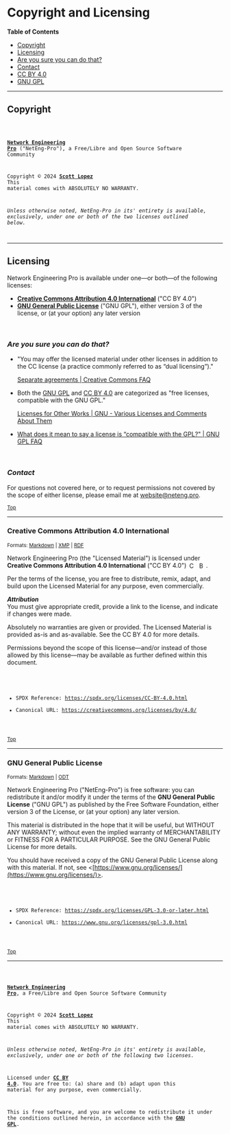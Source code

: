 <!--
Network Engineering Pro, a Free/Libre and Open Source Community
Copyright © 2024 Scott Lopez

I. Creative Commons Attribution 4.0 International

Licensed under Creative Commons Attribution 4.0 International ("CC BY 4.0").
You are free to: (a) share and (b) adapt upon this material for any purpose, even commercially.

Attribution (e.g., appropriate credit) must be given per the terms of the license.

Permissions beyond the scope of this license may be available (see following paragraphs).

  License: https://creativecommons.org/licenses/by/4.0/
  SPDX Reference: https://spdx.org/licenses/CC-BY-4.0.html

II. GNU General Public License

This file is part of Network Engineering Pro.

Network Engineering Pro is free software: you can redistribute it and/or modify
it under the terms of the GNU General Public License ("GNU GPL") as published by
the Free Software Foundation, either version 3 of the License, or
(at your option) any later version.

This file is distributed in the hope that it will be useful,
but WITHOUT ANY WARRANTY; without even the implied warranty of
MERCHANTABILITY or FITNESS FOR A PARTICULAR PURPOSE.  See the
GNU General Public License for more details.

  License: https://www.gnu.org/licenses/gpl-3.0.html
  SPDX Reference: https://spdx.org/licenses/GPL-3.0-or-later.html

Author: Scott Lopez
Email: <website@neteng.pro>
Web: <https://linktr.ee/scottlopez/>
-->

# <a id="top">Copyright and Licensing</a>

**Table of Contents**

- [Copyright](#copyright)
- [Licensing](#licensing)
- [Are you sure you can do that?](#questions)
- [Contact](#contact)
- [CC BY 4.0](#cc-by)
- [GNU GPL](#gnu-gpl)

---

## <a id="copyright">Copyright</a>

<code style="display:block; white-space:pre-wrap">

**[Network Engineering Pro](https://www.neteng.pro/)** ("NetEng-Pro"), a Free/Libre and Open Source Software Community

Copyright &copy; 2024 **[Scott Lopez](https://linktr.ee/scottlopez/)**
<br />This material comes with ABSOLUTELY NO WARRANTY.

_Unless otherwise noted, NetEng-Pro in its' entirety is available, exclusively, under one or both of the two licenses outlined below._

</code>

---

## <a id="licensing">Licensing</a>

Network Engineering Pro is available under one&mdash;or both&mdash;of the following licenses:

- **[Creative Commons Attribution 4.0 International](#cc-by)** ("CC BY 4.0")
- **[GNU General Public License](#gnu-gpl)** ("GNU GPL"), either version 3 of the license, or (at your option) any later version

&nbsp;

### <a id="questions">_Are you sure you can do that?_</a>

- "You may offer the licensed material under other licenses in addition to the CC license (a practice commonly referred to as “dual licensing”)."

  [Separate agreements | Creative Commons FAQ](https://creativecommons.org/faq/#can-i-enter-into-separate-or-supplemental-agreements-with-users-of-my-work)

* Both the [GNU GPL](https://www.gnu.org/licenses/license-list.html#GPLOther) and [CC BY 4.0](https://www.gnu.org/licenses/license-list.html#ccby) are categorized as "free licenses, compatible with the GNU GPL."

  [Licenses for Other Works | GNU - Various Licenses and Comments About Them](https://www.gnu.org/licenses/license-list.html#OtherLicenses)

* [What does it mean to say a license is “compatible with the GPL?" | GNU GPL FAQ](https://www.gnu.org/licenses/gpl-faq.html#WhatDoesCompatMean)

&nbsp;

### <a id="contact">_Contact_</a>

For questions not covered here, or to request permissions not covered by the scope of either license, please email me at <website@neteng.pro>.

<sub>[Top](#top)</sub>

---

### <a id="cc-by">Creative Commons Attribution 4.0 International</a>

<sup>Formats: [Markdown](./license/CC-BY-4.0.md) | [XMP](./license/CC-BY-4.0.xmp) | [RDF](./license/CC-BY-4.0.rdf)</sup>

Network Engineering Pro (the "Licensed Material") is licensed under **Creative Commons Attribution 4.0 International** ("CC BY 4.0")
[<img style="display: inline-block; height: 16px !important; margin-left: 3px; vertical-align: text-bottom; text-decoration: none;" src="https://mirrors.creativecommons.org/presskit/icons/cc.svg" alt="CC" />](https://creativecommons.org/licenses/by/4.0/)
[<img style="display: inline-block; height: 16px !important; margin-left: 3px; vertical-align: text-bottom; text-decoration: none;" src="https://mirrors.creativecommons.org/presskit/icons/by.svg" alt="BY" />](https://creativecommons.org/licenses/by/4.0/).

Per the terms of the license, you are free to distribute, remix, adapt, and build upon the Licensed Material for any purpose, even commercially.

**_Attribution_**<br />
You must give appropriate credit, provide a link to the license, and indicate if changes were made.

Absolutely no warranties are given or provided. The Licensed Material is provided as-is and as-available. See the CC BY 4.0 for more details.

Permissions beyond the scope of this license—and/or instead of those allowed by this license—may be available as further defined within this document.

<code style="display: block; white-space: pre-wrap">

- SPDX Reference:
  <https://spdx.org/licenses/CC-BY-4.0.html>
- Canonical URL:
  <https://creativecommons.org/licenses/by/4.0/>

</code>

<sub>[Top](#top)</sub>

---

### <a id="gnu-gpl">GNU General Public License</a>

<sup>Formats: [Markdown](./license/COPYING.md) | [ODT](./license/COPYING.odt)</sup>

Network Engineering Pro ("NetEng-Pro") is free software: you can redistribute it and/or modify
it under the terms of the **GNU General Public License** ("GNU GPL") as published by
the Free Software Foundation, either version 3 of the License, or
(at your option) any later version.

This material is distributed in the hope that it will be useful,
but WITHOUT ANY WARRANTY; without even the implied warranty of
MERCHANTABILITY or FITNESS FOR A PARTICULAR PURPOSE. See the
GNU General Public License for more details.

You should have received a copy of the GNU General Public License along with this material. If not, see <[https://www.gnu.org/licenses/](https://www.gnu.org/licenses/)>.

<code style="display: block; white-space: pre-wrap">

- SPDX Reference:
  <https://spdx.org/licenses/GPL-3.0-or-later.html>
- Canonical URL:
  <https://www.gnu.org/licenses/gpl-3.0.html>

</code>

<sub>[Top](#top)</sub>

---

<code style="height: 50vh; width: 100%; background: transparent; border: none; border-radius: 0; resize: none; outline: none;">

**[Network Engineering Pro](https://www.neteng.pro/)**, a Free/Libre and Open Source Software Community

Copyright &copy; 2024 **[Scott Lopez](https://linktr.ee/scottlopez/)**
<br />This material comes with ABSOLUTELY NO WARRANTY.

_Unless otherwise noted, NetEng-Pro in its' entirety is available, exclusively, under one or both of the following two licenses._

Licensed under **[CC BY 4.0](https://creativecommons.org/licenses/by/4.0/)**. You are free to: (a) share and (b) adapt upon this material for any purpose, even commercially.

This is free software, and you are welcome to redistribute it under the conditions outlined herein, in accordance with the **[GNU GPL](https://spdx.org/licenses/GPL-3.0-or-later.html)**.

</code>
